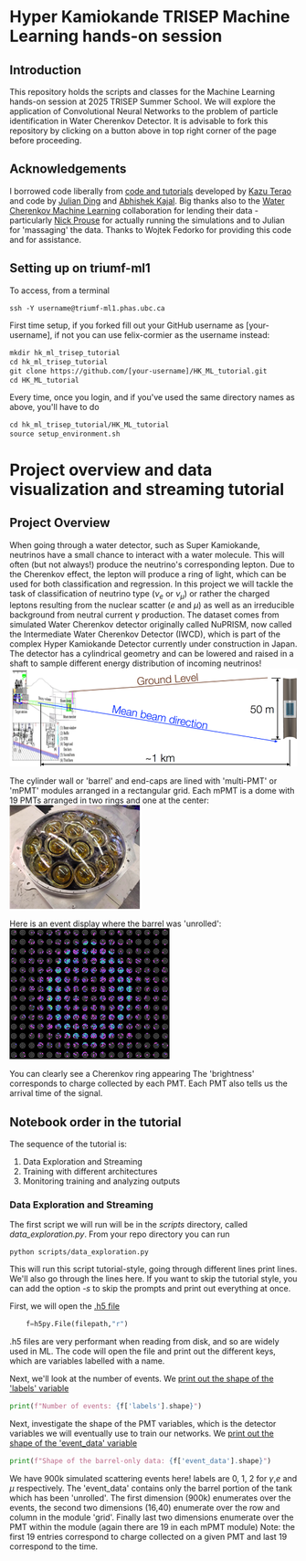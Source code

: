 # Hyper Kamiokande TRISEP Machine Learning hands-on session

## Introduction
This repository holds the scripts and classes for the Machine Learning hands-on session at 2025 TRISEP Summer School. We will explore the application of Convolutional Neural Networks to the problem of particle identification in Water Cherenkov Detector.
It is advisable to fork this repository by clicking on a button above in top right corner of the page before proceeding.

## Acknowledgements
I borrowed code liberally from [code and tutorials](https://github.com/WatChMaL) developed by [Kazu Terao](https://github.com/drinkingkazu) and code by [Julian Ding](https://github.com/search?q=user%3Ajulianzding) and [Abhishek Kajal](https://github.com/search?q=user%3Aabhishekabhishek). Big thanks also to the [Water Cherenkov Machine Learning](https://github.com/WatChMaL) collaboration for lending their data - particularly [Nick Prouse](https://github.com/nickwp) for actually running the simulations and to Julian for 'massaging' the data.
Thanks to Wojtek Fedorko for providing this code and for assistance.

## Setting up on triumf-ml1

To access, from a terminal
```
ssh -Y username@triumf-ml1.phas.ubc.ca
```

First time setup, if you forked fill out your GitHub username as [your-username], if not you can use felix-cormier as the username instead:
```
mkdir hk_ml_trisep_tutorial
cd hk_ml_trisep_tutorial
git clone https://github.com/[your-username]/HK_ML_tutorial.git
cd HK_ML_tutorial
```

Every time, once you login, and if you've used the same directory names as above, you'll have to do
```
cd hk_ml_trisep_tutorial/HK_ML_tutorial
source setup_environment.sh
```




 # Project overview and data visualization and streaming tutorial
 

 ## Project Overview
 When going through a water detector, such as Super Kamiokande, neutrinos have a small chance to interact with a water molecule. This will often (but not always!) produce the neutrino's corresponding lepton.
 Due to the Cherenkov effect, the lepton will produce a ring of light, which can be used for both classification and regression.
 In this project we will tackle the task of classification of neutrino type ($\nu_e$ or $\nu_\mu$) or rather the charged leptons resulting from the nuclear scatter ($e$ and  $\mu$) as well as an irreducible background from neutral current $\gamma$ production. The dataset comes from simulated Water Cherenkov detector originally called NuPRISM, now called the Intermediate Water Cherenkov Detector (IWCD), which is part of the complex Hyper Kamiokande Detector currently under construction in Japan. The detector has a cylindrical geometry and can be lowered and raised in a shaft to sample different energy distribution of incoming neutrinos! ![NUPRISM](img/NUPRISM_diag.png)

 The cylinder wall or 'barrel' and end-caps are lined with 'multi-PMT' or 'mPMT' modules arranged in a rectangular grid. Each mPMT is a dome with 19 PMTs arranged in two rings and one at the center:![mPMT](img/mPMT.png)

 Here is an event display where the barrel was 'unrolled':
 ![eventdisp](img/ev_disp.png) 
 
 You can clearly see a Cherenkov ring appearing
 The 'brightness' corresponds to charge collected by each PMT. Each PMT also tells us the arrival time of the signal.


## Notebook order in the tutorial
The sequence of the tutorial is:
  1. Data Exploration and Streaming
  1. Training with different architectures
  1. Monitoring training and analyzing outputs
  
### Data Exploration and Streaming

The first script we will run will be in the _scripts_ directory, called _data\_exploration.py_.
From your repo directory you can run 
```
python scripts/data_exploration.py
```

This will run this script tutorial-style, going through different lines print lines. We'll also go through the lines here. If you want to skip the tutorial style, you can add the option _-s_ to skip the prompts and print out everything at once.

First, we will open the [.h5 file](https://github.com/felix-cormier/HK_ML_tutorial/blob/trisep_dev/scripts/data_exploration.py#L24)
```python
    f=h5py.File(filepath,"r")
```
.h5 files are very performant when reading from disk, and so are widely used in ML.
The code will open the file and print out the different keys, which are variables labelled with a name.

Next, we'll look at the number of events. We [print out the shape of the 'labels' variable](https://github.com/felix-cormier/HK_ML_tutorial/blob/trisep_dev/scripts/data_exploration.py#L41)

```python
print(f"Number of events: {f['labels'].shape}")
```

Next, investigate the shape of the PMT variables, which is the detector variables we will eventually use to train our networks. We [print out the shape of the 'event_data' variable](https://github.com/felix-cormier/HK_ML_tutorial/blob/trisep_dev/scripts/data_exploration.py#L47)


```python
print(f"Shape of the barrel-only data: {f['event_data'].shape}")
```

We have 900k simulated scattering events here! labels are 0, 1, 2 for $\gamma$,$e$ and $\mu$ respectively. 
The 'event_data' contains only the barrel portion of the tank which has been 'unrolled'. 
The first dimension (900k) enumerates over the events, the second two dimensions (16,40) enumerate over the row and column in the module 'grid'. 
Finally last two dimensions enumerate over the PMT within the module (again there are 19 in each mPMT module) 
Note: the first 19 entries correspond to charge collected on a given PMT and last 19 correspond to the time.
